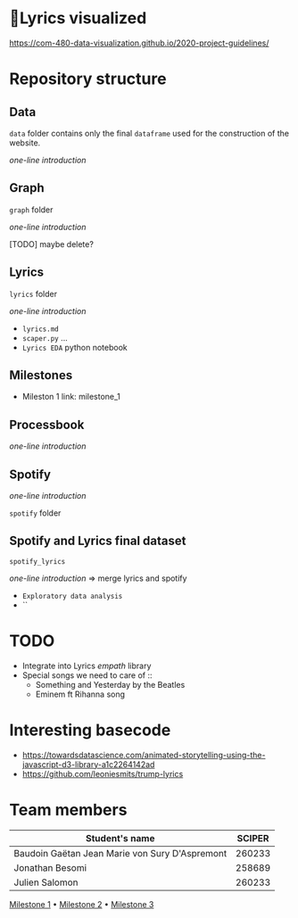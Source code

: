 # 🔮Lyrics visualized

https://com-480-data-visualization.github.io/2020-project-guidelines/

# Repository structure

## Data

`data` folder contains only the final `dataframe` used for the construction of the website.

_one-line introduction_

## Graph

`graph` folder

_one-line introduction_

[TODO] maybe delete?

## Lyrics

`lyrics` folder

_one-line introduction_

- `lyrics.md`
- `scaper.py` ...
- `Lyrics EDA` python notebook

## Milestones

- Mileston 1 link: milestone_1

## Processbook

_one-line introduction_

## Spotify

_one-line introduction_

`spotify` folder


## Spotify and Lyrics final dataset

`spotify_lyrics`

_one-line introduction_ => merge lyrics and spotify

- `Exploratory data analysis`
- ``


# TODO

- Integrate into Lyrics _empath_ library
- Special songs we need to care of ::
   - Something and Yesterday by the Beatles
   - Eminem ft Rihanna song
   
# Interesting basecode

- https://towardsdatascience.com/animated-storytelling-using-the-javascript-d3-library-a1c2264142ad
- https://github.com/leoniesmits/trump-lyrics

# Team members

| Student's name | SCIPER |
| -------------- | ------ |
|Baudoin Gaëtan Jean Marie von Sury D'Aspremont|260233|
|Jonathan Besomi|258689 |
|Julien Salomon |260233 |


[Milestone 1](#milestone-1-friday-3rd-april-5pm) • [Milestone 2](#milestone-2-friday-1st-may-5pm) • [Milestone 3](#milestone-3-thursday-28th-may-5pm)
